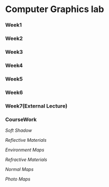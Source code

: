 # Computer Graphics lab

### Week1 ###

### Week2 ###

### Week3 ###

### Week4 ###

### Week5 ###

### Week6 ###

### Week7(External Lecture) ###

### CourseWork ###

*Soft Shadow*

*Reflective Materials*

*Environment Maps*

*Refractive Materials*

*Normal Maps*

*Photo Maps*
